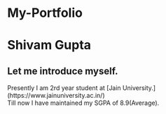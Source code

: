 # My-Portfolio
<h1>Shivam Gupta</h1>
<h2>Let me introduce myself.</h2>
Presently I am 2rd year student at 
[Jain University.](https://www.jainuniversity.ac.in/)<br />
Till now I have maintained my SGPA of 8.9(Average).
